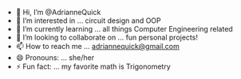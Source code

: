 - 👋 Hi, I’m @AdrianneQuick
- 👀 I’m interested in ... circuit design and OOP
- 🌱 I’m currently learning ... all things Computer Engineering related
- 💞️ I’m looking to collaborate on ... fun personal projects!
- 📫 How to reach me ... adriannequick@gmail.com
- 😄 Pronouns: ... she/her
- ⚡ Fun fact: ... my favorite math is Trigonometry 

<!---
AdrianneQuick/AdrianneQuick is a ✨ special ✨ repository because its `README.md` (this file) appears on your GitHub profile.
You can click the Preview link to take a look at your changes.
--->

